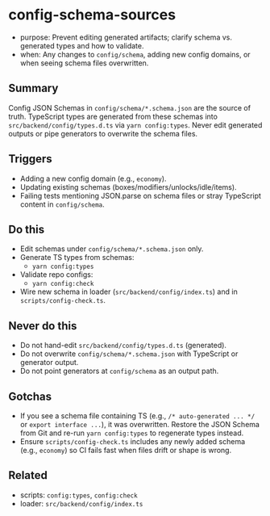 # config-schema-sources

- purpose: Prevent editing generated artifacts; clarify schema vs. generated types and how to validate.
- when: Any changes to `config/schema`, adding new config domains, or when seeing schema files overwritten.

## Summary

Config JSON Schemas in `config/schema/*.schema.json` are the source of truth. TypeScript types are generated from these schemas into `src/backend/config/types.d.ts` via `yarn config:types`. Never edit generated outputs or pipe generators to overwrite the schema files.

## Triggers

- Adding a new config domain (e.g., `economy`).
- Updating existing schemas (boxes/modifiers/unlocks/idle/items).
- Failing tests mentioning JSON.parse on schema files or stray TypeScript content in `config/schema`.

## Do this

- Edit schemas under `config/schema/*.schema.json` only.
- Generate TS types from schemas:
  - `yarn config:types`
- Validate repo configs:
  - `yarn config:check`
- Wire new schema in loader (`src/backend/config/index.ts`) and in `scripts/config-check.ts`.

## Never do this

- Do not hand-edit `src/backend/config/types.d.ts` (generated).
- Do not overwrite `config/schema/*.schema.json` with TypeScript or generator output.
- Do not point generators at `config/schema` as an output path.

## Gotchas

- If you see a schema file containing TS (e.g., `/* auto-generated ... */` or `export interface ...`), it was overwritten. Restore the JSON Schema from Git and re-run `yarn config:types` to regenerate types instead.
- Ensure `scripts/config-check.ts` includes any newly added schema (e.g., `economy`) so CI fails fast when files drift or shape is wrong.

## Related

- scripts: `config:types`, `config:check`
- loader: `src/backend/config/index.ts`
